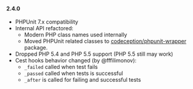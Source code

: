 #### 2.4.0

* PHPUnit 7.x compatibility
* Internal API refactored:
  * Modern PHP class names used internally
  * Moved PHPUnit related classes to [codeception/phpunit-wrapper](https://github.com/Codeception/phpunit-wrapper) package.
* Dropped PHP 5.4 and PHP 5.5 support (PHP 5.5 still may work)
* Cest hooks behavior changed (by @fffilimonov):
  * `_failed` called when test fails
  * `_passed` called when tests is successful
  * `_after` is called for failing and successful tests
   